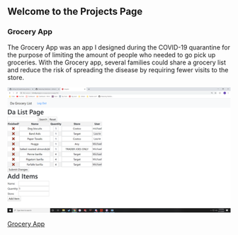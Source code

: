 ## Welcome to the Projects Page


### Grocery App

The Grocery App was an app I designed during the COVID-19 quarantine for the purpose of limiting the amount of people who needed to go pick up groceries. With the Grocery app, several families could share a grocery list and reduce the risk of spreading the disease by requiring fewer visits to the store.

![](https://github.com/MichaelKrinsky/MichaelKrinsky.github.io/blob/master/Images/list.png)

 [Grocery App](http://krinsky.org/groceryapp/ "Grocery App")
